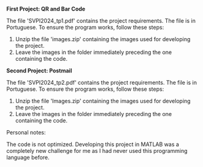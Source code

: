 
**First Project: QR and Bar Code**

The file 'SVPI2024_tp1.pdf' contains the project requirements. The file is in Portuguese. To ensure the program works, follow these steps:

1. Unzip the file 'images.zip' containing the images used for developing the project.
2. Leave the images in the folder immediately preceding the one containing the code.

**Second Project: Postmail**

The file 'SVPI2024_tp2.pdf' contains the project requirements. The file is in Portuguese. To ensure the program works, follow these steps:

1. Unzip the file 'Images.zip' containing the images used for developing the project.
2. Leave the images in the folder immediately preceding the one containing the code.

Personal notes:

The code is not optimized. Developing this project in MATLAB was a completely new challenge for me as I had never used this programming language before.
